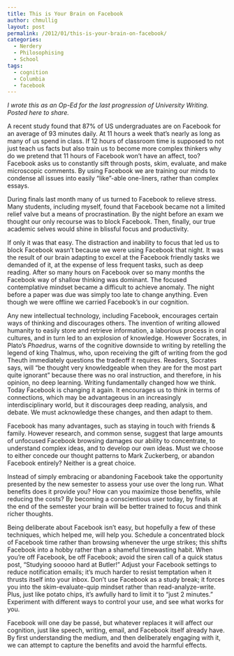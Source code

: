 ```yaml
---
title: This is Your Brain on Facebook
author: chmullig
layout: post
permalink: /2012/01/this-is-your-brain-on-facebook/
categories:
  - Nerdery
  - Philosophising
  - School
tags:
  - cognition
  - Columbia
  - facebook
---
```

*I wrote this as an Op-Ed for the last progression of University Writing. Posted here to share.*

A recent study found that 87% of US undergraduates are on Facebook for an average of 93 minutes daily. At 11 hours a week that’s nearly as long as many of us spend in class. If 12 hours of classroom time is supposed to not just teach us facts but also train us to become more complex thinkers why do we pretend that 11 hours of Facebook won’t have an affect, too? Facebook asks us to constantly sift through posts, skim, evaluate, and make microscopic comments. By using Facebook we are training our minds to condense all issues into easily “like”-able one-liners, rather than complex essays.

During finals last month many of us turned to Facebook to relieve stress. Many students, including myself, found that Facebook became not a limited relief valve but a means of procrastination. By the night before an exam we thought our only recourse was to block Facebook. Then, finally, our true academic selves would shine in blissful focus and productivity.

If only it was that easy. The distraction and inability to focus that led us to block Facebook wasn’t because we were using Facebook that night. It was the result of our brain adapting to excel at the Facebook friendly tasks we demanded of it, at the expense of less frequent tasks, such as deep reading. After so many hours on Facebook over so many months the Facebook way of shallow thinking was dominant. The focused contemplative mindset became a difficult to achieve anomaly. The night before a paper was due was simply too late to change anything. Even though we were offline we carried Facebook’s in our cognition.

Any new intellectual technology, including Facebook, encourages certain ways of thinking and discourages others. The invention of writing allowed humanity to easily store and retrieve information, a laborious process in oral cultures, and in turn led to an explosion of knowledge. However Socrates, in Plato’s *Phaedrus*, warns of the cognitive downside to writing by retelling the legend of king Thalmus, who, upon receiving the gift of writing from the god Theuth immediately questions the tradeoff it requires. Readers, Socrates says, will “be thought very knowledgeable when they are for the most part quite ignorant” because there was no oral instruction, and therefore, in his opinion, no deep learning. Writing fundamentally changed how we think. Today Facebook is changing it again. It encourages us to think in terms of connections, which may be advantageous in an increasingly interdisciplinary world, but it discourages deep reading, analysis, and debate. We must acknowledge these changes, and then adapt to them.

Facebook has many advantages, such as staying in touch with friends & family. However research, and common sense, suggest that large amounts of unfocused Facebook browsing damages our ability to concentrate, to understand complex ideas, and to develop our own ideas. Must we choose to either concede our thought patterns to Mark Zuckerberg, or abandon Facebook entirely? Neither is a great choice.

Instead of simply embracing or abandoning Facebook take the opportunity presented by the new semester to assess your use over the long run. What benefits does it provide you? How can you maximize those benefits, while reducing the costs? By becoming a conscientious user today, by finals at the end of the semester your brain will be better trained to focus and think richer thoughts.

Being deliberate about Facebook isn’t easy, but hopefully a few of these techniques, which helped me, will help you. Schedule a concentrated block of Facebook time rather than browsing whenever the urge strikes; this shifts Facebook into a hobby rather than a shameful timewasting habit. When you’re off Facebook, be off Facebook; avoid the siren call of a quick status post, “Studying sooooo hard at Butler!” Adjust your Facebook settings to reduce notification emails; it’s much harder to resist temptation when it thrusts itself into your inbox. Don’t use Facebook as a study break; it forces you into the skim-evaluate-quip mindset rather than read-analyze-write. Plus, just like potato chips, it’s awfully hard to limit it to “just 2 minutes.” Experiment with different ways to control your use, and see what works for you.

Facebook will one day be passé, but whatever replaces it will affect our cognition, just like speech, writing, email, and Facebook itself already have. By first understanding the medium, and then deliberately engaging with it, we can attempt to capture the benefits and avoid the harmful effects.